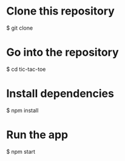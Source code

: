 # Clone this repository
$ git clone

# Go into the repository
$ cd tic-tac-toe

# Install dependencies
$ npm install

# Run the app
$ npm start

